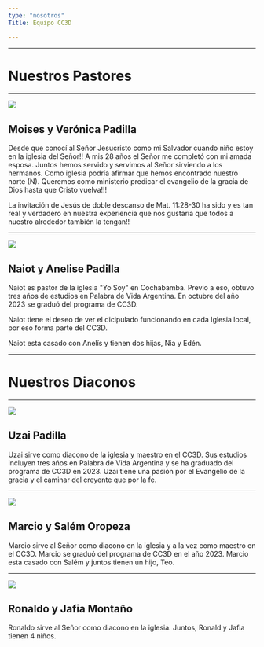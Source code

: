 ```yaml
---
type: "nosotros"
Title: Equipo CC3D

---
```

___
# Nuestros Pastores
___
![](/img/M-padillas.jpeg)
## Moises y Verónica Padilla

Desde que conocí al Señor Jesucristo como mi Salvador cuando niño estoy en la iglesia del Señor!! 
A mis 28 años el Señor me completó con mi amada esposa. Juntos hemos servido y servimos al Señor sirviendo a los hermanos. 
Como iglesia podría afirmar que hemos encontrado nuestro norte (N). Queremos  como ministerio predicar el evangelio de la gracia de Dios hasta que Cristo vuelva!!!

La invitación de Jesús de doble descanso de Mat. 11:28-30 ha sido y es tan real y verdadero en nuestra experiencia que nos gustaría que todos a nuestro alrededor también la tengan!!
___
![](/img/padillas.jpeg)

## Naiot y Anelise Padilla

Naiot es pastor de la iglesia "Yo Soy" en Cochabamba. Previo a eso, obtuvo tres años de estudios en Palabra de Vida Argentina. En octubre del año 2023 se graduó del programa de CC3D. 

Naiot tiene el deseo de ver el dicipulado funcionando en cada Iglesia local, por eso forma parte del CC3D.

Naiot esta casado con Anelís y tienen dos hijas, Nia y Edén.  

___

# Nuestros Diaconos
___

![](/img/uzai.jpeg)
## Uzai Padilla 

Uzai sirve como diacono de la iglesia y maestro en el CC3D. Sus estudios incluyen tres años en Palabra de Vida Argentina y se ha graduado del programa de CC3D en 2023. Uzai tiene una pasión por el Evangelio de la gracia y el caminar del creyente que por la fe. 

___

![](/img/marcio.jpg)
## Marcio y Salém Oropeza
Marcio sirve al Señor como diacono en la iglesia y a la vez como maestro en el CC3D. Marcio se graduó del programa de CC3D en el año 2023. Marcio esta casado con Salém y juntos tienen un hijo, Teo. 

___

![](/img/montanos.jpeg)
## Ronaldo y Jafia Montaño
Ronaldo sirve al Señor como diacono en la iglesia. Juntos, Ronald y Jafia tienen 4 niños. 